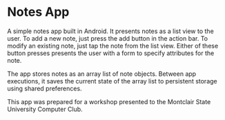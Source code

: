 # Notes App
A simple notes app built in Android. It presents notes as a list view to the user. To add a new note, just press the add button in the action bar. To modify an existing note, just tap the note from the list view. Either of these button presses presents the user with a form to specify attributes for the note.

The app stores notes as an array list of note objects. Between app executions, it saves the current state of the array list to persistent storage using shared preferences.

This app was prepared for a workshop presented to the Montclair State University Computer Club.
